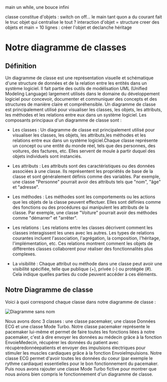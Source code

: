 

main un while, une bouce infini

classe constitue d'objets : switch on off...
le main tant quon a du courant fait le truc
objet qui centralise le tout ? 
interaction d'objet = structure
creer des objets
et main = 10 lignes : créer l'objet et declanche 
héritage



Notre diagramme de classes
======================

Définition
-----------

Un diagramme de classe est une représentation visuelle et schématique d'une structure de données et de la relation entre les entités dans un système logiciel. Il fait partie des outils de modélisation UML (Unified Modeling Language) largement utilisés dans le domaine du développement logiciel pour concevoir, documenter et communiquer des concepts et des structures de manière claire et compréhensible.
Un diagramme de classe est principalement utilisé pour visualiser les classes, les objets, les attributs, les méthodes et les relations entre eux dans un système logiciel.
Les composants principaux d'un diagramme de classe sont : 

- Les classes : Un diagramme de classe est principalement utilisé pour visualiser les classes, les objets, les attributs,les méthodes et les relations entre eux dans un système logiciel.Chaque classe représente un concept ou une entité du monde réel, tels que des personnes, des voitures, des factures, etc. Elles servent de moule à partir duquel des objets individuels sont instanciés.

  
- Les attributs : Les attributs sont des caractéristiques ou des données associées à une classe. Ils représentent les propriétés de base de la classe et sont généralement définis comme des variables. Par exemple, une classe "Personne" pourrait avoir des attributs tels que "nom", "âge" et "adresse".


- Les méthodes : Les méthodes sont les comportements ou les actions que les objets de la classe peuvent effectuer. Elles sont définies comme des fonctions ou des procédures qui manipulent les attributs de la classe. Par exemple, une classe "Voiture" pourrait avoir des méthodes comme "démarrer" et "arrêter".


- Les relations : Les relations entre les classes décrivent comment les classes interagissent les unes avec les autres. Les types de relations courantes incluent l'association, l'agrégation, la composition, l'héritage, l'implémentation, etc. Ces relations montrent comment les objets de différentes classes collaborent pour réaliser des fonctionnalités plus complexes.

  
- La visibilité :  Chaque attribut ou méthode dans une classe peut avoir une visibilité spécifiée, telle que publique (+), privée (-) ou protégée (#). Cela indique quelles parties du code peuvent accéder à ces éléments.
  


Notre Diagramme de classe 
--------------------


Voici à quoi correspond chaque classe dans notre diagramme de classe :



![Diagramme sans nom](https://github.com/mariemonchoix/Genie-Logiciel/assets/147620874/d8eea5f6-d7e1-40d5-b06c-399cf64881f8)



Nous avons donc 3 classes : une classe pacemaker, une classe Données ECG et une classe Mode Turbo. 
Notre classe pacemaker représente le pacemaker lui-même et permet de faire toutes les fonctions liées à notre pacemaker, c'est à dire envoyer les données au médecin grâce à la fonction EnvoieMedecin, récupérer les données du patient avec récupèredonnéepatients et envoyer des impulsions électriques pour stimuler les muscles cardiaques grâce à la fonction EnvoieImpulsions.
Notre classe ECG permet d'avoir toutes les données du coeur (par exemple le rythme cardiaque) essentielles pour le bon fonctionnement du pacemaker. Puis nous avons rajouter une classe Mode Turbo fictive pour montrer que nous avions bien compris le fonctionnement d'un diagramme de classe.






